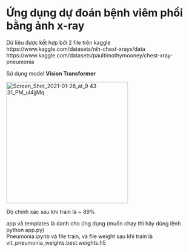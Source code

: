 <div><h1>Ứng dụng dự đoán bệnh viêm phổi bằng ảnh x-ray</h1></div>
<div>Dữ liệu được kết hợp bởi 2 file trên kaggle</div>
https://www.kaggle.com/datasets/nih-chest-xrays/data <br/>
https://www.kaggle.com/datasets/paultimothymooney/chest-xray-pneumonia <br/>

Sử dụng model <b>Vision Transformer</b> <br/>

<img width="321" alt="Screen_Shot_2021-01-26_at_9 43 31_PM_uI4jjMq" src="https://github.com/user-attachments/assets/29aeb572-aae3-4c05-93df-39190cc07f73" />
<br/>

Độ chính xác sau khi train là ~ 89% <br/>

<div>app và templates là danh cho ứng dụng (muốn chạy thì hãy dùng lệnh python app.py)</div>
<div>Pneumonia.ipynb và file train, và file weight sau khi train là vit_pneumonia_weights.best.weights.h5</div>

